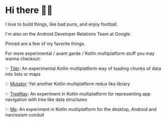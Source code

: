 # Hi there 👋🏿
I love to build things, like bad puns, and enjoy football. 

I'm also on the Android Developer Relations Team at Google.

Pinned are a few of my favorite things.

For more experimental / avant garde / Kotlin multiplatform stuff you may wanna checkout:

✨ [Tiler](https://github.com/tunjid/Tiler): An experimental Kotlin multiplatform way of loading chunks of data into lists or maps

✨ [Mutator](https://github.com/tunjid/Mutator): Yet another Kotlin multiplatform redux like library

✨ [TreeNav](https://github.com/tunjid/treeNav): An experiment in Kotlin multiplatform for representing app navigation with tree like data structures

✨ [Me](https://github.com/tunjid/me): An experiment in Kotlin multiplatform for the desktop, Android and narcissism conduit

<!--
**tunjid/tunjid** is a ✨ _special_ ✨ repository because its `README.md` (this file) appears on your GitHub profile.

Here are some ideas to get you started:

- 🔭 I’m currently working on ...
- 🌱 I’m currently learning ...
- 👯 I’m looking to collaborate on ...
- 🤔 I’m looking for help with ...
- 💬 Ask me about ...
- 📫 How to reach me: ...
- 😄 Pronouns: ...
- ⚡ Fun fact: ...
-->
